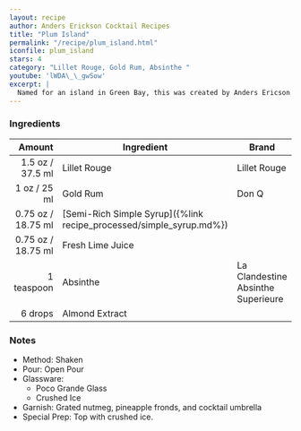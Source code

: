 ```yaml
---
layout: recipe
author: Anders Erickson Cocktail Recipes
title: "Plum Island"
permalink: "/recipe/plum_island.html"
iconfile: plum_island
stars: 4
category: "Lillet Rouge, Gold Rum, Absinthe "
youtube: 'lWDA\_\_gwSow'
excerpt: |
  Named for an island in Green Bay, this was created by Anders Ericson.
---
```


### Ingredients

|     Amount | Ingredient                                                | Brand                              |
| ---------: | --------------------------------------------------------- | ---------------------------------- |
|     1.5 oz / 37.5 ml | Lillet Rouge                                              | Lillet Rouge                       |
|       1 oz / 25 ml | Gold Rum                                                  | Don Q                              |
|    0.75 oz / 18.75 ml | [Semi-Rich Simple Syrup]({%link recipe_processed/simple_syrup.md%}) |
|    0.75 oz / 18.75 ml | Fresh Lime Juice                                          |
| 1 teaspoon | Absinthe                                                  | La Clandestine Absinthe Superieure |
|    6 drops | Almond Extract                                            |

### Notes

- Method: Shaken
- Pour: Open Pour
- Glassware:
  - Poco Grande Glass
  - Crushed Ice
- Garnish: Grated nutmeg, pineapple fronds, and cocktail umbrella
- Special Prep: Top with crushed ice.
